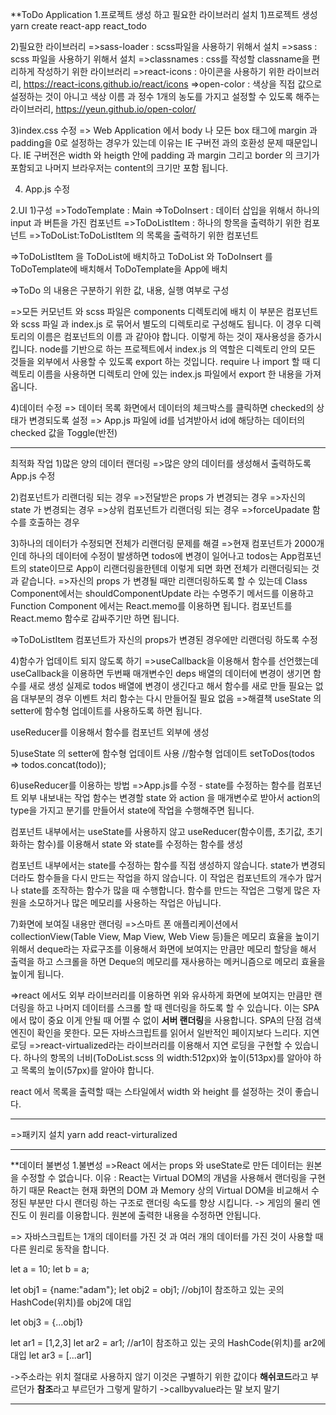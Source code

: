 **ToDo Application
1.프로젝트 생성 하고 필요한 라이브러리 설치
1)프로젝트 생성
yarn create react-app react_todo

2)필요한 라이브러리
=>sass-loader : scss파일을 사용하기 위해서 설치
=>sass : scss 파일을 사용하기 위해서 설치
=>classnames : css를 작성할 classname을 편리하게 작성하기 위한 라이브러리
=>react-icons : 아이콘을 사용하기 위한 라이브러리, https://react-icons.github.io/react/icons
=>open-color : 색상을 직접 값으로 설정하는 것이 아니고 색상 이름 과 정수 1개의 농도를 가지고 설정할 수 있도록 해주는 라이브러리, https://yeun.github.io/open-color/

3)index.css 수정
=> Web Application 에서 body 나 모든 box 태그에 margin 과 padding을 0로 설정하는 경우가 있는데 이유는 IE 구버전 과의 호환성 문제 때문입니다.
IE 구버전은 width 와 heigth 안에 padding 과 margin 그리고 border 의 크기가 포함되고 나머지 브라우저는 content의 크기만 포함 됩니다.

4) App.js 수정

2.UI
1)구성
=>TodoTemplate : Main
=>ToDoInsert : 데이터 삽입을 위해서 하나의 input 과 버튼을 가진 컴포넌트
=>ToDoListItem : 하나의 항목을 출력하기 위한 컴포넌트
=>ToDoList:ToDoListItem 의 목록을 출력하기 위한 컴포넌트

=>ToDoListItem 을 ToDoList에 배치하고 ToDoList 와 ToDoInsert 를 ToDoTemplate에 배치해서 ToDoTemplate을 App에 배치

=>ToDo 의 내용은 구분하기 위한 값, 내용, 실행 여부로 구성

=>모든 커모넌트 와 scss 파일은 components 디렉토리에 배치
이 부분은 컴포넌트 와 scss 파일 과 index.js 로 묶어서 별도의 디렉토리로 구성해도 됩니다.
이 경우 디렉토리의 이름은 컴포넌트의 이름 과 같아야 합니다.
이렇게 하는 것이 재사용성을 증가시킵니다.
node를 기반으로 하는 프로젝트에서 index.js 의 역할은 디렉토리 안의 모든 것들을 외부에서 사용할 수 있도록 export 하는 것입니다.
require 나 import 할 때 디렉토리 이름을 사용하면 디렉토리 안에 있는 index.js 파일에서 export 한 내용을 가져옵니다.

4)데이터 수정
=> 데이터 목록 화면에서 데이터의 체크박스를 클릭하면 checked의 상태가 변경되도록 설정
=> App.js 파일에 id를 넘겨받아서 id에 해당하는 데이터의 checked 값을 Toggle(반전)


---
최적화 작업
1)많은 양의 데이터 랜더링
=>많은 양의 데이터를 생성해서 출력하도록 App.js 수정

2)컴포넌트가 리랜더링 되는 경우
=>전달받은 props 가 변경되는 경우
=>자신의 state 가 변경되는 경우
=>상위 컴포넌트가 리랜더링 되는 경우
=>forceUpadate 함수를 호출하는 경우

3)하나의 데이터가 수정되면 전체가 리랜더링 문제를 해결
=>현재 컴포넌트가 2000개 인데 하나의 데이터에 수정이 발생하면 todos에 변경이 일어나고 todos는 App컴포넌트의 state이므로 App이 리랜더링을한텐데 이렇게 되면 화면 전체가 리랜더링되는 것과 같습니다.
=>자신의 props 가 변경될 때만 리랜더링하도록 할 수 있는데 Class Component에서는 shouldComponentUpdate 라는 수명주기 메서드를 이용하고 Function Component 에서는 React.memo를 이용하면 됩니다.
컴포넌트를 React.memo 함수로 감싸주기만 하면 됩니다.

=>ToDoListItem 컴포넌트가 자신의 props가 변경된 경우에만 리랜더링 하도록 수정

4)함수가 업데이트 되지 않도록 하기
=>useCallback을 이용해서 함수를 선언했는데 useCallback을 이용하면 두번째 매개변수인 deps 배열의 데이터에 변경이 생기면 함수를 새로 생성
실제로 todos 배열에 변경이 생긴다고 해서 함수를 새로 만들 필요는 없음
대부분의 경우 이벤트 처리 함수는 다시 만들어질 필요 없음
=>해결책
useState 의 setter에 함수형 업데이트를 사용하도록 하면 됩니다.

useReducer를 이용해서 함수를 컴포넌트 외부에 생성

5)useState 의 setter에 함수형 업데이트 사용
//함수형 업데이트
setToDos(todos => todos.concat(todo));

6)useReducer를 이용하는 방법
=>App.js를 수정 - state를 수정하는 함수를 컴포넌트 외부 내보내는 작업
함수는 변경할 state 와 action 을 매개변수로 받아서 action의 type을 가지고 분기를 만들어서 state에 작업을 수행해주면 됩니다.

컴포넌트 내부에서는 useState를 사용하지 않고 useReducer(함수이름, 초기값, 초기화하는 함수)를 이용해서 state 와 state를 수정하는 함수를 생성

컴포넌트 내부에서는 state를 수정하는 함수를 직접 생성하지 않습니다.
state가 변경되더라도 함수들을 다시 만드는 작업을 하지 않습니다.
이 작업은 컴포넌트의 개수가 많거나 state를 조작하는 함수가 많을 때 수행합니다.
함수를 만드는 작업은 그렇게 많은 자원을 소모하거나 많은 메모리를 사용하는 작업은 아닙니다.

7)화면에 보여질 내용만 랜더링
=>스마트 폰 애플리케이션에서 collectionView(Table View, Map View, Web View 등)들은 메모리 효율을 높이기 위해서 deque라는 자료구조를 이용해서 화면에 보여지는 만큼만 메모리 할당을 해서 출력을 하고 스크롤을 하면 Deque의 메모리를 재사용하는 메커니즘으로 메모리 효율을 높이게 됩니다.

=>react 에서도 외부 라이브러리를 이용하면 위와 유사하게 화면에 보여지는 만큼만 랜더링을 하고 나머지 데이터를 스크롤 할 때 렌더링을 하도록 할 수 있습니다.
이는 SPA에서 많이 중요
이게 안될 때 어쩔 수 없이 **서버 랜더링**을 사용합니다.
SPA의 단점 검색엔진이 확인을 못한다. 모든 자바스크립트를 읽어서 일반적인 페이지보다 느리다.
지연로딩
=>react-virtualized라는 라이브러리를 이용해서 지연 로딩을 구현할 수 있습니다.
하나의 항목의 너비(ToDoList.scss 의 width:512px)와 높이(513px)를 알아야 하고 목록의 높이(57px)를 알아야 합니다.

react 에서 목록을 출력할 때는 스타일에서 width 와 height 를 설정하는 것이 좋습니다.

---

=>패키지 설치
yarn add react-virturalized

---
**데이터 불변성
1.불변성
=>React 에서는 props 와 useState로 만든 데이터는 원본을 수정할 수 없습니다.
이유 : React는 Virtual DOM의 개념을 사용해서 랜더링을 구현하기 때문
React는 현재 화면의 DOM 과 Memory 상의 Virtual DOM을 비교해서 수정된 부분만 다시 랜더링 하는 구조로 랜더링 속도를 향상 시킵니다.
-> 게임의 물리 엔진도 이 원리를 이용합니다.
원본에 출력한 내용을 수정하면 안됩니다.

=> 자바스크립트는 1개의 데이터를 가진 것 과 여러 개의 데이터를 가진 것이 사용할 때 다른 원리로 동작을 합니다.

let a = 10;
let b = a;

let obj1 = {name:"adam"};
let obj2 = obj1; //obj1이 참조하고 있는 곳의 HashCode(위치)를 obj2에 대입

let obj3 = {...obj1}

let ar1 = [1,2,3]
let ar2 = ar1; //ar1이 참조하고 있는 곳의 HashCode(위치)를 ar2에 대입
let ar3 = [...ar1]

->주소라는 위치 절대로 사용하지 않기 이것은 구별하기 위한 값이다 **해쉬코드**라고 부르던가 **참조**라고 부르던가 그렇게 말하기
->callbyvalue라는 말 보지 말기

---

